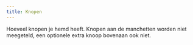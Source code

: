 ```yaml
---
title: Knopen
---
```


Hoeveel knopen je hemd heeft. Knopen aan de manchetten worden niet meegeteld, een optionele extra knoop bovenaan ook niet.